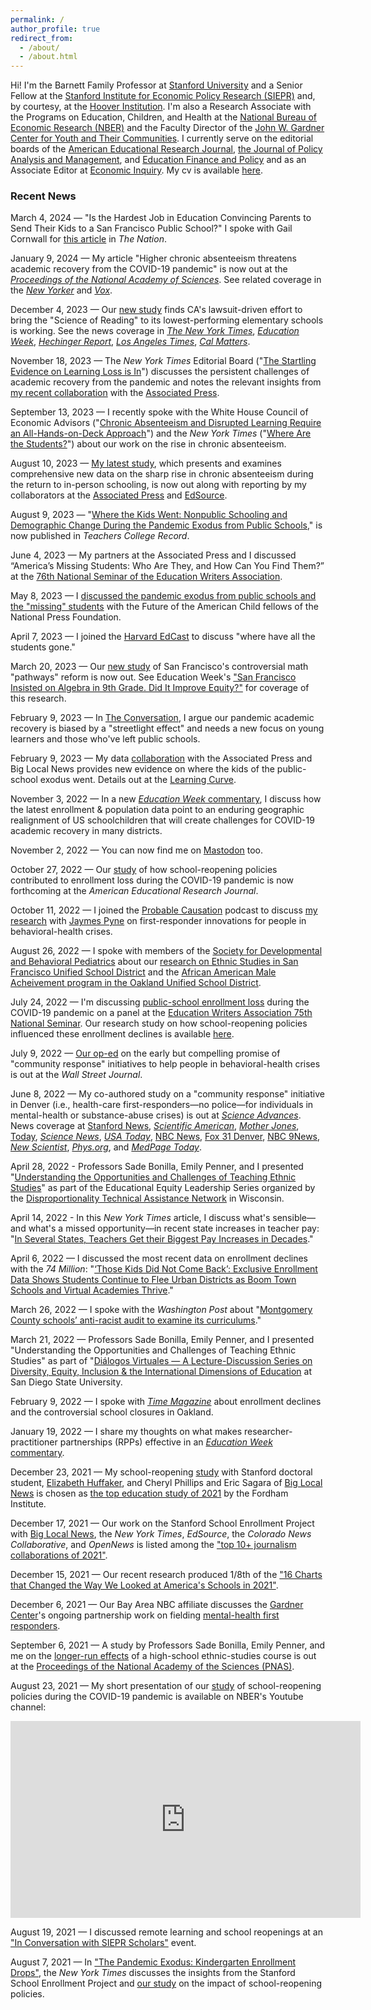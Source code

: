 ```yaml
---
permalink: /
author_profile: true
redirect_from: 
  - /about/
  - /about.html
---
```


Hi! I'm the Barnett Family Professor at [Stanford University](https://www.stanford.edu) and a Senior Fellow at the [Stanford Institute for Economic Policy Research (SIEPR)](https://siepr.stanford.edu/) and, by courtesy, at the [Hoover Institution](https://www.hoover.org). I'm also a Research Associate with the Programs on Education, Children, and Health at the [National Bureau of Economic Research (NBER)](https://www.nber.org) and the Faculty Director of the [John W. Gardner Center for Youth and Their Communities](https://gardnercenter.stanford.edu). I currently serve on the editorial boards of the [American Educational Research Journal](https://journals.sagepub.com/home/aer), [the Journal of Policy Analysis and Management](https://onlinelibrary.wiley.com/journal/15206688), and [Education Finance and Policy](https://direct.mit.edu/edfp) and as an Associate Editor at [Economic Inquiry](https://weai.org/journals/view/EI). My cv is available [here](/files/cv_dee.pdf). 

### Recent News

March 4, 2024 — "Is the Hardest Job in Education Convincing Parents to Send Their Kids to a San Francisco Public School?" I spoke with Gail Cornwall for [this article](https://www.thenation.com/article/society/san-francisco-public-school-enrollment/) in _The Nation_.

January 9, 2024 — My article "Higher chronic absenteeism threatens academic recovery from the COVID-19 pandemic" is now out at the [_Proceedings of the National Academy of Sciences_](https://www.pnas.org/doi/10.1073/pnas.2312249121). See related coverage in the [_New Yorker_](https://www.newyorker.com/magazine/2024/01/15/has-school-become-optional) and [_Vox_](https://www.vox.com/2024/1/9/23904542/chronic-absenteeism-school-attendance).

December 4, 2023 — Our [new study](https://doi.org/10.26300/jnmt-2093) finds CA's lawsuit-driven effort to bring the "Science of Reading" to its lowest-performing elementary schools is working. See the news coverage in [_The New York Times_](https://www.nytimes.com/2023/12/04/us/schools-reading-program-california.html?unlocked_article_code=1.DU0.Fu3B.RhJomtw9cjSj&hpgrp=k-abar&smid=url-share), [_Education Week_](https://www.edweek.org/teaching-learning/science-of-reading-reforms-show-student-gains-in-california-study-finds/2023/12), [_Hechinger Report_](https://hechingerreport.org/proof-points-right-to-read-settlement-spurred-higher-reading-scores-in-californias-lowest-performing-schools-study-finds/), [_Los Angeles Times_](https://www.latimes.com/california/story/2023-12-04/stanford-study-wades-into-reading-wars-with-strong-evidence-that-phonics-works), [_Cal Matters_](https://calmatters.org/education/k-12-education/2023/12/student-reading/). 

November 18, 2023 — The _New York Times_ Editorial Board ("[The Startling Evidence on Learning Loss is In](https://www.nytimes.com/2023/11/18/opinion/pandemic-school-learning-loss.html?unlocked_article_code=1._Uw.Wt2s.7xf2pDkOzM3n&smid=url-share)") discusses the persistent challenges of academic recovery from the pandemic and notes the relevant insights from [my recent collaboration](https://osf.io/bfg3p/) with the [Associated Press](https://projects.apnews.com/features/2023/missing-students-chronic-absenteeism/index.html).

September 13, 2023 — I recently spoke with the White House Council of Economic Advisors ("[Chronic Absenteeism and Disrupted Learning Require an All-Hands-on-Deck Approach](https://www.whitehouse.gov/cea/written-materials/2023/09/13/chronic-absenteeism-and-disrupted-learning-require-an-all-hands-on-deck-approach/)") and the _New York Times_ ("[Where Are the Students?](https://www.nytimes.com/2023/09/05/briefing/covid-school-absence.html)") about our work on the rise in chronic absenteeism.

August 10, 2023 — [My latest study](https://osf.io/bfg3p/), which presents and examines comprehensive new data on the sharp rise in chronic absenteeism during the return to in-person schooling, is now out along with reporting by my collaborators at the [Associated Press](https://projects.apnews.com/features/2023/missing-students-chronic-absenteeism/index.html) and [EdSource](https://edsource.org/2023/the-post-pandemic-jump-in-students-missing-school/695368).

August 9, 2023 — "[Where the Kids Went: Nonpublic Schooling and Demographic Change During the Pandemic Exodus from Public Schools](/files/TCR_Dee.pdf)," is now published in _Teachers College Record_.

June 4, 2023 — My partners at the Associated Press and I discussed “America’s Missing Students: Who Are They, and How Can You Find Them?” at the [76th National Seminar of the Education Writers Association](https://ewa.org/events/upcoming-events/2023-ewa-national-seminar-atlanta-georgia).

May 8, 2023 — I [discussed the pandemic exodus from public schools and the "missing" students](https://nationalpress.org/topic/schools-children-learning-after-covid-thomas-dee/) with the Future of the American Child fellows of the National Press Foundation.

April 7, 2023 — I joined the [Harvard EdCast](https://www.gse.harvard.edu/news/23/04/harvard-edcast-where-have-all-students-gone) to discuss "where have all the students gone."

March 20, 2023 — Our [new study](/files/ai23-734.pdf) of San Francisco's controversial math "pathways" reform is now out. See Education Week's ["San Francisco Insisted on Algebra in 9th Grade. Did It Improve Equity?"](https://www.edweek.org/teaching-learning/san-francisco-insisted-on-algebra-in-9th-grade-did-it-improve-equity/2023/03) for coverage of this research.

February 9, 2023 — In [The Conversation](https://theconversation.com/public-school-enrollment-dropped-by-1-2m-during-the-pandemic-an-expert-discusses-where-the-students-went-and-why-it-matters-198768), I argue our pandemic academic recovery is biased by a "streetlight effect" and needs a new focus on young learners and those who've left public schools.

February 9, 2023 — My data [collaboration](https://apnews.com/article/covid-school-enrollment-missing-kids-homeschool-b6c9017f603c00466b9e9908c5f2183a) with the Associated Press and Big Local News provides new evidence on where the kids of the public-school exodus went. Details out at the [Learning Curve](https://www.urban.org/research/publication/where-kids-went-nonpublic-schooling-and-demographic-change-during-pandemic).

November 3, 2022 — In a new [_Education Week_ commentary](https://www.edweek.org/leadership/opinion-public-school-enrollment-is-down-by-more-than-a-million-why/2022/11), I discuss how the latest enrollment & population data point to an enduring geographic realignment of US schoolchildren that will create challenges for COVID-19 academic recovery in many districts.

November 2, 2022 — You can now find me on <a rel="me" href="https://econtwitter.net/@tdee">Mastodon</a> too.

October 27, 2022 — Our [study](/files/w29156.pdf) of how school-reopening policies contributed to enrollment loss during the COVID-19 pandemic is now forthcoming at the _American Educational Research Journal_.

October 11, 2022 — I joined the [Probable Causation](https://www.probablecausation.com/podcasts/episode-80-thomas-dee) podcast to discuss [my research](/files/sciadv.abm2106.pdf) with [Jaymes Pyne](https://www.jaymespyne.com/) on first-responder innovations for people in behavioral-health crises.

August 26, 2022 — I spoke with members of the [Society for Developmental and Behavioral Pediatrics](https://sdbp.org/) about our [research on Ethnic Studies in San Francisco Unified School District](https://news.stanford.edu/2021/09/06/research-finds-sustained-impact-ethnic-studies-class/) and the [African American Male Acheivement program in the Oakland Unified School District](https://ed.stanford.edu/news/access-black-male-achievement-program-lowered-student-dropout-rates-stanford-led-study-finds).

July 24, 2022 — I'm discussing [public-school enrollment loss](https://news.stanford.edu/2021/08/09/school-reopening-decisions-influenced-enrollment-drop/) during the COVID-19 pandemic on a panel at the [Education Writers Association 75th National Seminar](https://www.ewa.org/agenda/agenda-ewa-75th-national-seminar). Our research study on how school-reopening policies influenced these enrollment declines is available [here](/files/w29156.pdf).

July 9, 2022 — [Our op-ed](https://www.wsj.com/articles/how-to-get-cops-out-of-the-mental-health-business-community-response-initiative-police-nonviolent-denver-social-workers-11657297784) on the early but compelling promise of "community response" initiatives to help people in behavioral-health crises is out at the _Wall Street Journal_.

June 8, 2022 — My co-authored study on a "community response" initiative in Denver (i.e., health-care first-responders—no police—for individuals in mental-health or substance-abuse crises) is out at [_Science Advances_](/files/sciadv.abm2106.pdf). News coverage at [Stanford News](https://news.stanford.edu/2022/06/08/stanford-study-shows-benefits-reinventing-911-responses/), [_Scientific American_](https://www.scientificamerican.com/article/sending-health-care-workers-instead-of-cops-can-reduce-crime/), [_Mother Jones_](https://www.motherjones.com/crime-justice/2022/06/denver-deployed-mental-health-workers-instead-of-police-and-some-crimes-went-down/), [Today](https://www.today.com/health/behavior/mental-health-specialists-responding-minor-crime-reduces-rates-study-f-rcna32829), [_Science News_](https://www.sciencenews.org/article/mental-health-care-workers-nonviolent-police-calls-crime-denver-star), [_USA Today_](https://www.usatoday.com/story/news/nation/2022/06/08/denver-non-police-star-teams-reduced-crime-study/10001341002/), [NBC News](https://www.nbcnews.com/news/us-news/denvers-mental-health-approach-low-level-911-calls-helped-reduce-minor-rcna32659), [Fox 31 Denver](https://kdvr.com/news/local/study-denvers-star-program-reduced-crime-costs/), [NBC 9News](https://www.9news.com/article/news/local/star-program-reducing-crime/73-508ba303-fa78-4c19-9c56-04f4bcaf5cfb), [_New Scientist_](https://www.newscientist.com/article/2323477-mental-health-emergency-responder-programme-cut-crime-rates-in-denver/), [_Phys.org_](https://phys.org/news/2022-06-benefits-dispatching-mental-health-specialists.html), and [_MedPage Today_](https://www.medpagetoday.com/publichealthpolicy/publichealth/99135).

April 28, 2022 - Professors Sade Bonilla, Emily Penner, and I presented "[Understanding the Opportunities and Challenges of Teaching Ethnic Studies](https://www.thenetworkwi.com/calendar/2022/04/28/ethnic-studies)" as part of the Educational Equity Leadership Series organized by the [Disproportionality Technical Assistance Network](https://www.thenetworkwi.com/about) in Wisconsin.

April 14, 2022 - In this _New York Times_ article, I discuss what's sensible—and what's a missed opportunity—in recent state increases in teacher pay: "[In Several States, Teachers Get their Biggest Pay Increases in Decades](https://www.nytimes.com/2022/04/14/us/teacher-salary-pay-raise.html)."

April 6, 2022 — I discussed the most recent data on enrollment declines with the _74 Million_: "[‘Those Kids Did Not Come Back’: Exclusive Enrollment Data Shows Students Continue to Flee Urban Districts as Boom Town Schools and Virtual Academies Thrive](https://www.the74million.org/article/covid-school-enrollment-students-move-away-from-urban-districts-virtual/)."

March 26, 2022 — I spoke with the _Washington Post_ about "[Montgomery County schools’ anti-racist audit to examine its curriculums](https://www.washingtonpost.com/education/2022/03/26/montgomery-county-schools-antiracism-audit/)."

March 21, 2022 — Professors Sade Bonilla, Emily Penner, and I presented "Understanding the Opportunities and Challenges of Teaching Ethnic Studies" as part of "[Diálogos Virtuales — A Lecture-Discussion Series on Diversity, Equity, Inclusion & the International Dimensions of Education](https://education.sdsu.edu/about/dei-ia/diversity/dialogos) at San Diego State University.

February 9, 2022 — I spoke with [_Time Magazine_](https://time.com/6146541/oakland-schools-closing-enrollment/) about enrollment declines and the controversial school closures in Oakland.

January 19, 2022 — I share my thoughts on what makes researcher-practitioner partnerships (RPPs) effective in an [_Education Week_ commentary](https://www.edweek.org/leadership/opinion-what-it-takes-for-universities-to-conduct-useful-education-research/2022/01).

December 23, 2021 — My school-reopening [study](/files/w29156.pdf) with Stanford doctoral student, [Elizabeth Huffaker](https://cepa.stanford.edu/people/elizabeth-huffaker), and Cheryl Phillips and Eric Sagara of [Big Local News](https://biglocalnews.org) is chosen as [the top education study of 2021](https://fordhaminstitute.org/national/commentary/counting-down-top-education-studies-2021) by the Fordham Institute.

December 17, 2021 — Our work on the Stanford School Enrollment Project with [Big Local News](https://biglocalnews.org), the _New York Times_, _EdSource_, the _Colorado News Collaborative_, and _OpenNews_ is listed among the ["top 10+ journalism collaborations of 2021"](https://medium.com/centerforcooperativemedia/here-are-the-top-10-journalism-collaborations-of-2021-210536efaaf1).

December 15, 2021 — Our recent research produced 1/8th of the ["16 Charts that Changed the Way We Looked at America's Schools in 2021"](https://www.the74million.org/article/16-charts-that-changed-the-way-we-looked-at-americas-schools-in-2021/).

December 6, 2021 — Our Bay Area NBC affiliate discusses the [Gardner Center](https://gardnercenter.stanford.edu)'s ongoing partnership work on fielding [mental-health first responders](https://www.nbcbayarea.com/news/local/san-mateo-county-launches-mental-health-crisis-response-pilot-in-four-cities/2748749/).

September 6, 2021 — A study by Professors Sade Bonilla, Emily Penner, and me on the [longer-run effects](https://news.stanford.edu/2021/09/06/research-finds-sustained-impact-ethnic-studies-class/) of a high-school ethnic-studies course is out at the [Proceedings of the National Academy of the Sciences (PNAS)](https://www.pnas.org/content/118/37/e2026386118).

August 23, 2021 — My short presentation of our [study](/files/w29156.pdf) of school-reopening policies during the COVID-19 pandemic is available on NBER's Youtube channel: 
<iframe width="560" height="315" src="https://www.youtube.com/embed/AyEw6GsjI6k" title="YouTube video player" frameborder="0" allow="accelerometer; autoplay; clipboard-write; encrypted-media; gyroscope; picture-in-picture" allowfullscreen></iframe>


August 19, 2021 — I discussed remote learning and school reopenings at an ["In Conversation with SIEPR Scholars"](https://siepr.stanford.edu/event/conversation-tom-dee-remote-learning-and-school-reopenings-during-pandemic-lessons-and) event.

August 7, 2021 — In ["The Pandemic Exodus: Kindergarten Enrollment Drops"](https://www.nytimes.com/2021/08/07/us/covid-kindergarten-enrollment.html), the _New York Times_ discusses the insights from the Stanford School Enrollment Project and [our study](/files/w29156.pdf) on the impact of school-reopening policies.

